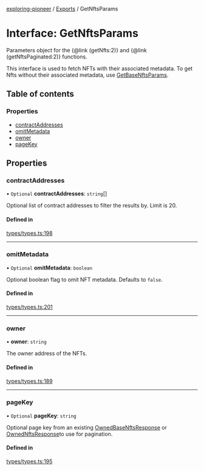 [exploring-pioneer](../README.md) / [Exports](../modules.md) / GetNftsParams

# Interface: GetNftsParams

Parameters object for the {@link (getNfts:2)} and {@link (getNftsPaginated:2)} functions.

This interface is used to fetch NFTs with their associated metadata. To get
Nfts without their associated metadata, use [GetBaseNftsParams](GetBaseNftsParams.md).

## Table of contents

### Properties

- [contractAddresses](GetNftsParams.md#contractaddresses)
- [omitMetadata](GetNftsParams.md#omitmetadata)
- [owner](GetNftsParams.md#owner)
- [pageKey](GetNftsParams.md#pagekey)

## Properties

### contractAddresses

• `Optional` **contractAddresses**: `string`[]

Optional list of contract addresses to filter the results by. Limit is 20.

#### Defined in

[types/types.ts:198](https://github.com/alchemyplatform/exploring-pioneer/blob/7c86334/src/types/types.ts#L198)

___

### omitMetadata

• `Optional` **omitMetadata**: `boolean`

Optional boolean flag to omit NFT metadata. Defaults to `false`.

#### Defined in

[types/types.ts:201](https://github.com/alchemyplatform/exploring-pioneer/blob/7c86334/src/types/types.ts#L201)

___

### owner

• **owner**: `string`

The owner address of the NFTs.

#### Defined in

[types/types.ts:189](https://github.com/alchemyplatform/exploring-pioneer/blob/7c86334/src/types/types.ts#L189)

___

### pageKey

• `Optional` **pageKey**: `string`

Optional page key from an existing [OwnedBaseNftsResponse](OwnedBaseNftsResponse.md) or
[OwnedNftsResponse](OwnedNftsResponse.md)to use for pagination.

#### Defined in

[types/types.ts:195](https://github.com/alchemyplatform/exploring-pioneer/blob/7c86334/src/types/types.ts#L195)
